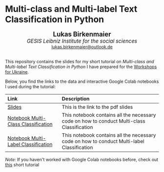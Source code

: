# Multi-class and Multi-label Text Classification in Python


<center>
<b style="font-size: 150%">Lukas Birkenmaier</b>
<br>
<em style="font-size: 120%">GESIS Leibniz Institute for the social sciences</em>
<br>
<a href="mailto:lukas.birkenmaier@outlook.de">lukas.birkenmaier@outlook.de</a>
</center>
<br style="margin-below: 12pt;">

This repository contains the slides for my short tutorial on *Multi-class and Multi-label Text Classification in Python* I have prepared for the [Workshops for Ukraine](https://sites.google.com/view/dariia-mykhailyshyna/main/r-workshops-for-ukraine).

Below, you find the links to the data and interactive Google Colab notebooks I used during the tutorial:

| Link | Description |
|:---- |:----- |
| [Slides](https://github.com/lukasbirki/Workshop-Classification/blob/main/slides/slides_classification.pdf) | This is the link to the pdf slides  |
| [Notebook Multi-Class Classification](https://colab.research.google.com/github/lukasbirki/Workshop-Classification/blob/main/Multi-Class%20Classification.ipynb) | This notebook contains all the necessary code on how to conduct Multi-class Classification|
| [Notebook Multi-Label Classification](https://colab.research.google.com/github/lukasbirki/Workshop-Classification/blob/main/Multi-Label%20Classification.ipynb) | This notebook contains all the necessary code on how to conduct Multi-label Classification|


*Note:* If you haven't worked with Google Colab notebooks before, check out [this](https://colab.research.google.com/?utm_source=scs-index) short tutorial
